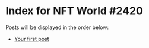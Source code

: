 # Index for NFT World #2420
Posts will be displayed in the order below:

- [Your first post](./001-first.md)

